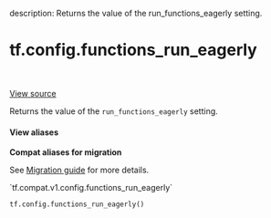 description: Returns the value of the run_functions_eagerly setting.

<div itemscope itemtype="http://developers.google.com/ReferenceObject">
<meta itemprop="name" content="tf.config.functions_run_eagerly" />
<meta itemprop="path" content="Stable" />
</div>

# tf.config.functions_run_eagerly

<!-- Insert buttons and diff -->

<table class="tfo-notebook-buttons tfo-api nocontent" align="left">

</table>

<a target="_blank" class="external" href="/code/stable/tensorflow/python/eager/polymorphic_function/eager_function_run.py">View source</a>



Returns the value of the `run_functions_eagerly` setting.


<section class="expandable">
  <h4 class="showalways">View aliases</h4>
  <p>
<b>Compat aliases for migration</b>
<p>See
<a href="https://www.tensorflow.org/guide/migrate">Migration guide</a> for
more details.</p>
<p>`tf.compat.v1.config.functions_run_eagerly`</p>
</p>
</section>

<pre class="devsite-click-to-copy prettyprint lang-py tfo-signature-link">
<code>tf.config.functions_run_eagerly()
</code></pre>



<!-- Placeholder for "Used in" -->

